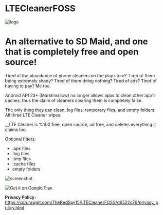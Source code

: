 # LTECleanerFOSS
![logo](https://imgur.com/ykSLpTS.png)

# An alternative to SD Maid, and one that is completely free and open source!

Tired of the abundance of phone cleaners on the play store? Tired of 
them being extremely shady? Tired of them doing nothing? Tired of ads? 
Tired of having to pay? Me too.

Android API 23+ (Marshmallow) no 
longer allows apps to clean other app's caches, thus the claim of 
cleaners clearing them is completely false.

The only thing they can clean: log files, temporary files, and empty folders. All three LTE Cleaner wipes.

__LTE Cleaner is %100 free, open source, ad free, and deletes everything it claims too.

Optional filters:
- .apk files
- .log files
- .tmp files
- .cache files
- empty folders

![screenshot](https://github.com/TheRedSpy15/LTECleanerFOSS/blob/master/app/src/main/res/Screenshots/Screenshot_1529468353_framed.png)

<a href='https://play.google.com/store/apps/details?id=theredspy15.ltecleanerfoss&pcampaignid=MKT-Other-global-all-co-prtnr-py-PartBadge-Mar2515-1'><img alt='Get it on Google Play' src='https://play.google.com/intl/en_us/badges/images/generic/en_badge_web_generic.png'/></a>


__Privacy Policy:__ https://cdn.rawgit.com/TheRedSpy15/LTECleanerFOSS/d9522c76/privacy_policy.html
